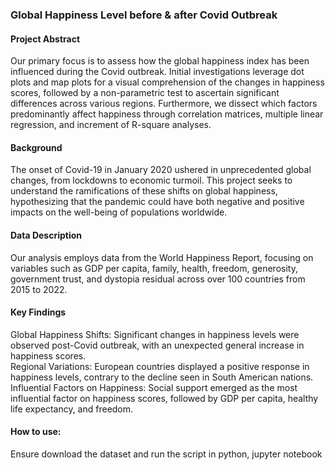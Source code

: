 ### Global Happiness Level before & after Covid Outbreak
#### Project Abstract
Our primary focus is to assess how the global happiness index has been influenced during the Covid outbreak. Initial investigations leverage dot plots and map plots for a visual comprehension of the changes in happiness scores, followed by a non-parametric test to ascertain significant differences across various regions. Furthermore, we dissect which factors predominantly affect happiness through correlation matrices, multiple linear regression, and increment of R-square analyses.

#### Background
The onset of Covid-19 in January 2020 ushered in unprecedented global changes, from lockdowns to economic turmoil. This project seeks to understand the ramifications of these shifts on global happiness, hypothesizing that the pandemic could have both negative and positive impacts on the well-being of populations worldwide.

#### Data Description
Our analysis employs data from the World Happiness Report, focusing on variables such as GDP per capita, family, health, freedom, generosity, government trust, and dystopia residual across over 100 countries from 2015 to 2022.

#### Key Findings
Global Happiness Shifts: Significant changes in happiness levels were observed post-Covid outbreak, with an unexpected general increase in happiness scores.  
Regional Variations: European countries displayed a positive response in happiness levels, contrary to the decline seen in South American nations.  
Influential Factors on Happiness: Social support emerged as the most influential factor on happiness scores, followed by GDP per capita, healthy life expectancy, and freedom.  

#### How to use:
Ensure download the dataset and run the script in python, jupyter notebook
